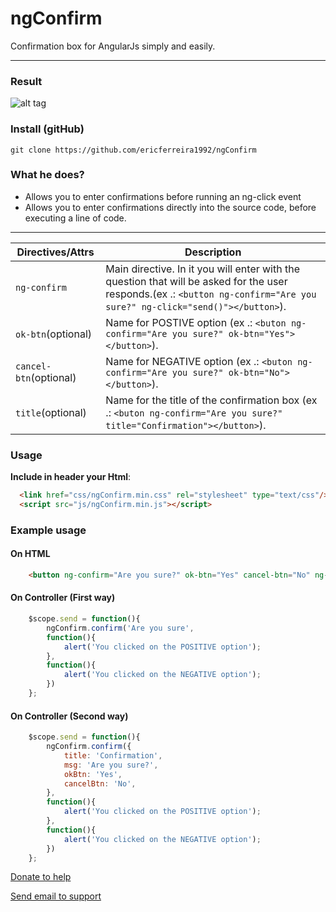 # ngConfirm
Confirmation box for AngularJs simply and easily.

---

### Result
![alt tag](https://s27.postimg.org/6li016643/confirm.jpg)

### Install (gitHub)
```
git clone https://github.com/ericferreira1992/ngConfirm
```
### What he does?
* Allows you to enter confirmations before running an ng-click event
* Allows you to enter confirmations directly into the source code, before executing a line of code.

---

Directives/Attrs		| Description
----					| ----
`ng-confirm`		    | Main directive. In it you will enter with the question that will be asked for the user responds.(ex .: ``` <button ng-confirm="Are you sure?" ng-click="send()"></button> ```).
`ok-btn`(optional)      | Name for POSTIVE option (ex .: ``` <buton ng-confirm="Are you sure?" ok-btn="Yes"></button> ```).
`cancel-btn`(optional)  | Name for NEGATIVE option (ex .: ``` <buton ng-confirm="Are you sure?" ok-btn="No"></button> ```).
`title`(optional)  		| Name for the title of the confirmation box (ex .: ``` <buton ng-confirm="Are you sure?" title="Confirmation"></button> ```).

### Usage
**Include in header your Html**:
```html
  <link href="css/ngConfirm.min.css" rel="stylesheet" type="text/css"/>
  <script src="js/ngConfirm.min.js"></script>
```

### Example usage
#### On HTML
```html
    <button ng-confirm="Are you sure?" ok-btn="Yes" cancel-btn="No" ng-click="send()">Send</button>
```
#### On Controller (First way)
```javascript
    $scope.send = function(){
		ngConfirm.confirm('Are you sure',
		function(){
			alert('You clicked on the POSITIVE option');
		},
		function(){
			alert('You clicked on the NEGATIVE option');
		})
	};
```
#### On Controller (Second way)
```javascript
    $scope.send = function(){
		ngConfirm.confirm({
			title: 'Confirmation',
			msg: 'Are you sure?',
			okBtn: 'Yes',
			cancelBtn: 'No',
		},
		function(){
			alert('You clicked on the POSITIVE option');
		},
		function(){
			alert('You clicked on the NEGATIVE option');
		})
	};
```

[Donate to help](https://www.paypal.com/cgi-bin/webscr?cmd=_donations&business=ericferreira1992%40gmail%2ecom&lc=BR&item_name=Eric%20Github&currency_code=BRL&bn=PP%2dDonationsBF%3abtn_donateCC_LG%2egif%3aNonHosted)

[Send email to support](ericferreira1992@gmail.com)